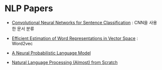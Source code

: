 # NLP Papers

* [Convolutional Neural Networks for Sentence Classification](http://emnlp2014.org/papers/pdf/EMNLP2014181.pdf) : CNN을 사용한 문서 분류

* [Efficient Estimation of Word Representations in Vector Space](https://arxiv.org/abs/1301.3781) : Word2vec

* [A Neural Probabilistic Language Model](https://www.jmlr.org/papers/volume3/tmp/bengio03a.pdf)

* [Natural Language Processing (Almost) from Scratch](https://www.jmlr.org/papers/volume12/collobert11a/collobert11a.pdf?source=post_page---------------------------)